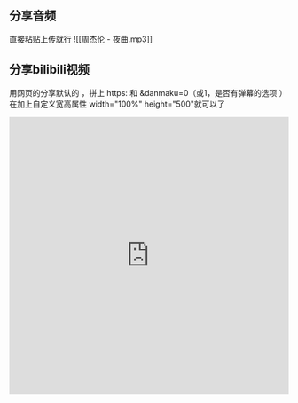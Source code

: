 

## 分享音频
直接粘贴上传就行
![[周杰伦 - 夜曲.mp3]]

## 分享bilibili视频
用网页的分享默认的 ，拼上 https: 和 &danmaku=0（或1，是否有弹幕的选项 ）在加上自定义宽高属性 width="100%" height="500"就可以了


<iframe src="https://player.bilibili.com/player.html?aid=717932898&bvid=BV1LQ4y1y7Q7&cid=405042081&p=1&danmaku=1" width="100%" height="500"scrolling="no" border="0" frameborder="no" framespacing="0" allowfullscreen="true"> </iframe>


